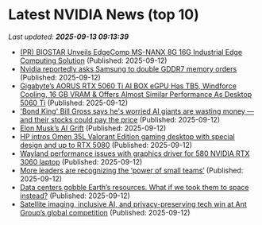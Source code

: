 # Latest NVIDIA News (top 10)
_Last updated: **2025-09-13 09:13:39**_

- [(PR) BIOSTAR Unveils EdgeComp MS-NANX 8G 16G Industrial Edge Computing Solution](https://www.techpowerup.com/340933/biostar-unveils-edgecomp-ms-nanx-8g-16g-industrial-edge-computing-solution) (Published: 2025-09-12)
- [Nvidia reportedly asks Samsung to double GDDR7 memory orders](https://www.digitimes.com/news/a20250910PD226/nvidia-samsung-hbm-revenue-hbm3e.html) (Published: 2025-09-12)
- [Gigabyte’s AORUS RTX 5060 Ti AI BOX eGPU Has TB5, Windforce Cooling, 16 GB VRAM & Offers Almost Similar Performance As Desktop 5060 Ti](https://wccftech.com/gigabyte-aorus-rtx-5060-ti-ai-box-egpu-tb5-windforce-cooling-16-gb-vram/) (Published: 2025-09-12)
- ['Bond King' Bill Gross says he's worried AI giants are wasting money — and their stocks could pay the price](https://www.businessinsider.com/bond-king-bill-gross-ai-stocks-capex-data-centers-tech-2025-9) (Published: 2025-09-12)
- [Elon Musk’s AI Grift](https://www.thenation.com/article/world/elon-musk-ai-saudi-funding/) (Published: 2025-09-12)
- [HP intros Omen 35L Valorant Edition gaming desktop with special design and up to RTX 5080](https://www.notebookcheck.net/HP-intros-Omen-35L-Valorant-Edition-gaming-desktop-with-special-design-and-up-to-RTX-5080.1111131.0.html) (Published: 2025-09-12)
- [Wayland performance issues with graphics driver for 580 NVIDIA RTX 3060 laptop](https://askubuntu.com/questions/1555976/wayland-performance-issues-with-graphics-driver-for-580-nvidia-rtx-3060-laptop) (Published: 2025-09-12)
- [More leaders are recognizing the ‘power of small teams’](https://fortune.com/2025/09/12/more-leaders-recognize-powers-small-teams/) (Published: 2025-09-12)
- [Data centers gobble Earth’s resources. What if we took them to space instead?](https://grist.org/climate-energy/data-centers-gobble-earths-resources-what-if-we-took-them-to-space-instead/) (Published: 2025-09-12)
- [Satellite imaging, inclusive AI, and privacy-preserving tech win at Ant Group’s global competition](http://technode.com/2025/09/12/satellite-imaging-inclusive-ai-and-privacy-preserving-tech-win-at-ant-groups-global-competition/) (Published: 2025-09-12)
